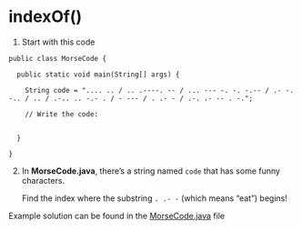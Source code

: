 # indexOf()

1. Start with this code

```
public class MorseCode {
  
  public static void main(String[] args) {
    
    String code = ".... .. / .. .----. -- / ... --- -. -. -.-- / .- -. -.. / .. / .-.. .. -.- . / - --- / . .- - / .-. .- -- . -.";

    // Write the code:
    
    
  }
  
}
```

2. In **MorseCode.java**, there’s a string named ```code``` that has some funny characters.

	Find the index where the substring ```. .- -``` (which means “eat”) begins!

Example solution can be found in the [MorseCode.java](https://github.com/upliftdev/Foundations/blob/main/8.String_Methods/indexOf/src/main/java/com/examples/str/MorseCode.java) file